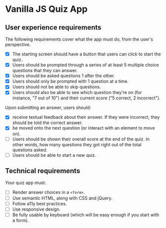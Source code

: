 # Vanilla JS Quiz App

## User experience requirements

The following requirements cover what the app must do, from the user's perspective.

- [x] The starting screen should have a button that users can click to start the quiz.
- [x] Users should be prompted through a series of at least 5 multiple choice questions that they can answer.
- [x]  Users should be asked questions 1 after the other.
- [x]  Users should only be prompted with 1 question at a time.
- [x]  Users should not be able to skip questions.
- [x]  Users should also be able to see which question they're on (for instance, "7 out of 10") and their current score ("5 correct, 2 incorrect").

Upon submitting an answer, users should:

- [x]  receive textual feedback about their answer. If they were incorrect, they should be told the correct answer.
- [x]  be moved onto the next question (or interact with an element to move on).
- [ ]  Users should be shown their overall score at the end of the quiz. In other words, how many questions they got right out of the total questions asked.
- [ ]  Users should be able to start a new quiz.

## Technical requirements

Your quiz app must:

- [ ]  Render answer choices in a `<form>`.
- [ ]  Use semantic HTML, along with CSS and jQuery.
- [ ]  Follow a11y best practices.
- [ ]  Use responsive design.
- [ ]  Be fully usable by keyboard (which will be easy enough if you start with a form).
